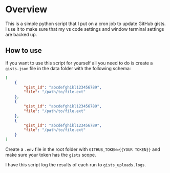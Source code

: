 # Overview

This is a simple python script that I put on a cron job to update GitHub gists. I use it to make sure that my vs code settings and window terminal settings are backed up.

## How to use

If you want to use this script for yourself all you need to do is create a `gists.json` file in the data folder with the following schema: 

```json
[
    {
        "gist_id": "abcdefghikl123456789",
        "file": "/path/to/file.ext"
    },
    {
        "gist_id": "abcdefghikl123456789",
        "file": "/path/to/file.ext"
    },
    {
        "gist_id": "abcdefghikl123456789",
        "file": "/path/to/file.ext"
    }
]
```

Create a `.env` file in the root folder with `GITHUB_TOKEN={{YOUR TOKEN}}` and make sure your token has the `gists` scope.

I have this script log the results of each run to `gists_uploads.logs`.
